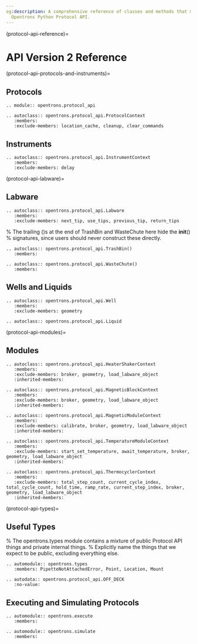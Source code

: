 ```yaml
---
og:description: A comprehensive reference of classes and methods that make up the
  Opentrons Python Protocol API.
---
```


(protocol-api-reference)=

# API Version 2 Reference

(protocol-api-protocols-and-instruments)=

## Protocols

```{eval-rst}
.. module:: opentrons.protocol_api
```

```{eval-rst}
.. autoclass:: opentrons.protocol_api.ProtocolContext
   :members:
   :exclude-members: location_cache, cleanup, clear_commands
```

## Instruments

```{eval-rst}
.. autoclass:: opentrons.protocol_api.InstrumentContext
   :members:
   :exclude-members: delay
```

(protocol-api-labware)=

## Labware

```{eval-rst}
.. autoclass:: opentrons.protocol_api.Labware
   :members:
   :exclude-members: next_tip, use_tips, previous_tip, return_tips
```

% The trailing ()s at the end of TrashBin and WasteChute here hide the __init__()
% signatures, since users should never construct these directly.

```{eval-rst}
.. autoclass:: opentrons.protocol_api.TrashBin()
   :members:
```

```{eval-rst}
.. autoclass:: opentrons.protocol_api.WasteChute()
   :members:
```

## Wells and Liquids

```{eval-rst}
.. autoclass:: opentrons.protocol_api.Well
   :members:
   :exclude-members: geometry
```

```{eval-rst}
.. autoclass:: opentrons.protocol_api.Liquid
```

(protocol-api-modules)=

## Modules

```{eval-rst}
.. autoclass:: opentrons.protocol_api.HeaterShakerContext
   :members:
   :exclude-members: broker, geometry, load_labware_object
   :inherited-members:
```

```{eval-rst}
.. autoclass:: opentrons.protocol_api.MagneticBlockContext
   :members:
   :exclude-members: broker, geometry, load_labware_object
   :inherited-members:
```

```{eval-rst}
.. autoclass:: opentrons.protocol_api.MagneticModuleContext
   :members:
   :exclude-members: calibrate, broker, geometry, load_labware_object
   :inherited-members:
```

```{eval-rst}
.. autoclass:: opentrons.protocol_api.TemperatureModuleContext
   :members:
   :exclude-members: start_set_temperature, await_temperature, broker, geometry, load_labware_object
   :inherited-members:
```

```{eval-rst}
.. autoclass:: opentrons.protocol_api.ThermocyclerContext
   :members:
   :exclude-members: total_step_count, current_cycle_index, total_cycle_count, hold_time, ramp_rate, current_step_index, broker, geometry, load_labware_object
   :inherited-members:

```

(protocol-api-types)=

## Useful Types

% The opentrons.types module contains a mixture of public Protocol API things and private internal things.
% Explicitly name the things that we expect to be public, excluding everything else.

```{eval-rst}
.. automodule:: opentrons.types
   :members: PipetteNotAttachedError, Point, Location, Mount
```

```{eval-rst}
.. autodata:: opentrons.protocol_api.OFF_DECK
   :no-value:
```

## Executing and Simulating Protocols

```{eval-rst}
.. automodule:: opentrons.execute
   :members:
```

```{eval-rst}
.. automodule:: opentrons.simulate
   :members:

```

